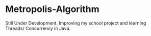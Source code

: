 # Metropolis-Algorithm

Still Under Development. 
Improving my school project and learning Threads/ Concurrency in Java. 
